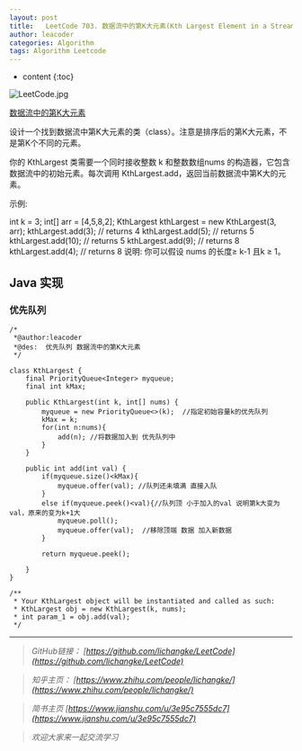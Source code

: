 ```yaml
---
layout: post
title:   LeetCode 703. 数据流中的第K大元素(Kth Largest Element in a Stream)
author: leacoder
categories: Algorithm 
tags: Algorithm Leetcode
---
```


* content
{:toc}



![LeetCode.jpg](https://upload-images.jianshu.io/upload_images/16846478-6031341eb4151a2e.jpg?imageMogr2/auto-orient/strip%7CimageView2/2/w/1240)


[数据流中的第K大元素](https://leetcode-cn.com/problems/kth-largest-element-in-a-stream)

设计一个找到数据流中第K大元素的类（class）。注意是排序后的第K大元素，不是第K个不同的元素。

你的 KthLargest 类需要一个同时接收整数 k 和整数数组nums 的构造器，它包含数据流中的初始元素。每次调用 KthLargest.add，返回当前数据流中第K大的元素。

示例:

int k = 3;
int[] arr = [4,5,8,2];
KthLargest kthLargest = new KthLargest(3, arr);
kthLargest.add(3);   // returns 4
kthLargest.add(5);   // returns 5
kthLargest.add(10);  // returns 5
kthLargest.add(9);   // returns 8
kthLargest.add(4);   // returns 8
说明: 
你可以假设 nums 的长度≥ k-1 且k ≥ 1。

## Java 实现
### 优先队列
```
/*
 *@author:leacoder
 *@des:  优先队列 数据流中的第K大元素
 */

class KthLargest {
    final PriorityQueue<Integer> myqueue;
    final int kMax;

    public KthLargest(int k, int[] nums) {
        myqueue = new PriorityQueue<>(k);  //指定初始容量k的优先队列
        kMax = k;
        for(int n:nums){
            add(n); //将数据加入到 优先队列中
        }
    }
    
    public int add(int val) {
        if(myqueue.size()<kMax){
            myqueue.offer(val); //队列还未填满 直接入队
        }
        else if(myqueue.peek()<val){//队列顶 小于加入的val 说明第k大变为val，原来的变为k+1大
            myqueue.poll();
            myqueue.offer(val);  //移除顶端 数据 加入新数据
        }
        
        return myqueue.peek(); 
            
    }
}

/**
 * Your KthLargest object will be instantiated and called as such:
 * KthLargest obj = new KthLargest(k, nums);
 * int param_1 = obj.add(val);
 */
```




----
>*GitHub链接：*
>*[https://github.com/lichangke/LeetCode](https://github.com/lichangke/LeetCode)*

>*知乎主页：*
>*[https://www.zhihu.com/people/lichangke/](https://www.zhihu.com/people/lichangke/)*

>*简书主页*
>*[https://www.jianshu.com/u/3e95c7555dc7](https://www.jianshu.com/u/3e95c7555dc7)*

>*欢迎大家来一起交流学习*